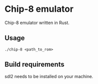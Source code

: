 # Chip-8 emulator

Chip-8 emulator written in Rust.

## Usage

```
./chip-8 <path_to_rom>
```

## Build requirements

sdl2 needs to be installed on your machine.
